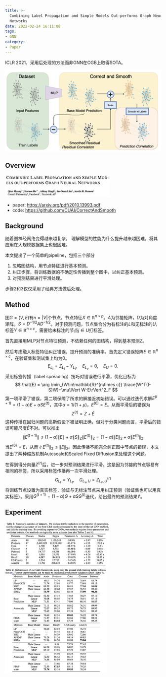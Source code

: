 ```yaml
---
title: >-
  Combining Label Propagation and Simple Models Out-performs Graph Neural
  Networks
date: 2022-02-24 16:11:08
tags:
- GNN
category:
- Paper
---
```


ICLR 2021，采用后处理的方法而非GNN在OGB上取得SOTA。

<img src="Combining-Label-Propagation-and-Simple-Models-Out-performs-Graph-Neural-Networks/image-20220224170455627.png" alt="image-20220224170455627" style="zoom: 50%;" />

<!--more-->

## Overview

<img src="Combining-Label-Propagation-and-Simple-Models-Out-performs-Graph-Neural-Networks/image-20220224161257742.png" alt="image-20220224161257742" style="zoom:33%;" />

- paper: https://arxiv.org/pdf/2010.13993.pdf
- code: <https://github.com/CUAI/CorrectAndSmooth>

## Background

随着图神经网络变得越来越复杂， 理解模型的性能为什么提升越来越困难，将其应用在大规模数据集上也很困难。

本文提出了一个简单的pipeline，包括三个部分

1. 忽略图结构，用节点特征进行基本预测。
2. 纠正步骤，将训练数据的不确定性传播到整个图中，以纠正基本预测。
3. 对预测结果进行平滑处理。

步骤2和3仅仅采用了经典方法做后处理。

## Method

图$G=(V,E)$有$n=|V|$个节点，节点特征$X\in\mathbb{R}^{n\times p}$。$A$为邻接矩阵，$D$为对角度矩阵，$S=D^{-1/2}AD^{-1/2}$。对于预测问题，节点集合分为有标注的$L$和无标注的$U$，标签$Y\in\mathbb{R}^{n\times c}$，需要给未标注的节点$j\in U$打标签。

首先直接用MLP对节点特征预测，不依赖任何的图结构，得到基本预测$Z$。

然后考虑融入标签特征纠正错误，提升预测的准确率。首先定义错误矩阵$E\in\mathbb{R}^{n\times c}$，在验证集和测试集上均为0。
$$
E_{L_t} = Z_{L_t} - Y_{L_t},\quad E_{L_v}=0,\quad E_{U}=0.
$$
采用标签传播（label spreading）技巧对错误进行平滑，优化目标为
$$
\hat{E} = \arg \min_{W\in\mathbb{R}^{n\times c}} \trace(W^T(I-S)W)+\mu\lVert W-E\rVert^2_F
$$
第一项平滑了错误，第二项保障了所求的解接近初始错误。可以通过迭代求解$E^{(t+1)} = (1-\alpha)E+\alpha SE^{(t)}$，其中$\alpha=1/(1+\mu)$，$E^{(0)} = E$。从而平滑后的错误为
$$
Z^{(r)} = Z + \hat{E}
$$
这种传播在回归问题的高斯假设下被证明正确，但对于分类问题而言，平滑后的错误可能尺度$\hat{E}$不对。可以推出
$$
\lVert E^{(t+1)}\rVert \le (1-\alpha)\lVert E\rVert + \alpha\lVert S\rVert_2\lVert E^{(t)}\rVert_2 = (1-\alpha)\lVert E\rVert_2 + \alpha\lVert E^{(t)}\rVert_2
$$
当$E^{(0)} = E$，从而$\lVert E^{(t)}\rVert_2\le\lVert E\rVert_2$。因此传播不能完全纠正图中节点的错误，本文提出了两种缩放机制Autoscale和Scaled Fixed Diffusion来处理这个问题。

在得到得分向量$Z^{(r)}$后，进一步对预测结果进行平滑。这是因为邻接的节点容易有相同的标签，所以采用标签传播再一次平滑处理。
$$
G_{L_t} = Y_{L_t},\quad G_{L_v,U} = Z_{L_v, U}^{(r)}
$$
将训练节点设置为真实标签，验证与无标注节点采用纠正预测（验证集也可以用真实标签）。采用$G^{(t+1)} = (1-\alpha)G+\alpha SG^{(t)}$迭代，给出最终的预测结果$\hat{Y}$。

## Experiment

<img src="Combining-Label-Propagation-and-Simple-Models-Out-performs-Graph-Neural-Networks/image-20220302152112164.png" alt="image-20220302152112164" style="zoom:33%;" />

<img src="Combining-Label-Propagation-and-Simple-Models-Out-performs-Graph-Neural-Networks/image-20220302152143010.png" alt="image-20220302152143010" style="zoom:33%;" />

